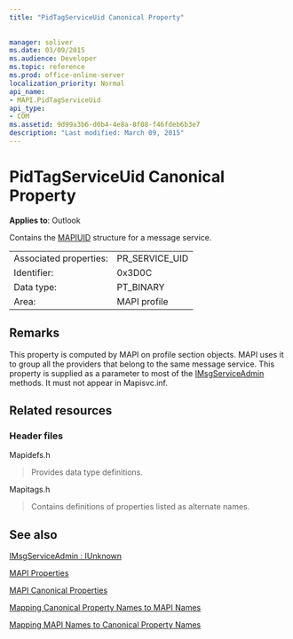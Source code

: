 ```yaml
---
title: "PidTagServiceUid Canonical Property"
 
 
manager: soliver
ms.date: 03/09/2015
ms.audience: Developer
ms.topic: reference
ms.prod: office-online-server
localization_priority: Normal
api_name:
- MAPI.PidTagServiceUid
api_type:
- COM
ms.assetid: 9d99a3b6-d0b4-4e8a-8f08-f46fdeb6b3e7
description: "Last modified: March 09, 2015"
---
```


# PidTagServiceUid Canonical Property

  
  
**Applies to**: Outlook 
  
Contains the [MAPIUID](mapiuid.md) structure for a message service. 
  
|||
|:-----|:-----|
|Associated properties:  <br/> |PR_SERVICE_UID  <br/> |
|Identifier:  <br/> |0x3D0C  <br/> |
|Data type:  <br/> |PT_BINARY  <br/> |
|Area:  <br/> |MAPI profile  <br/> |
   
## Remarks

This property is computed by MAPI on profile section objects. MAPI uses it to group all the providers that belong to the same message service. This property is supplied as a parameter to most of the [IMsgServiceAdmin](imsgserviceadminiunknown.md) methods. It must not appear in Mapisvc.inf. 
  
## Related resources

### Header files

Mapidefs.h
  
> Provides data type definitions.
    
Mapitags.h
  
> Contains definitions of properties listed as alternate names.
    
## See also



[IMsgServiceAdmin : IUnknown](imsgserviceadminiunknown.md)


[MAPI Properties](mapi-properties.md)
  
[MAPI Canonical Properties](mapi-canonical-properties.md)
  
[Mapping Canonical Property Names to MAPI Names](mapping-canonical-property-names-to-mapi-names.md)
  
[Mapping MAPI Names to Canonical Property Names](mapping-mapi-names-to-canonical-property-names.md)

